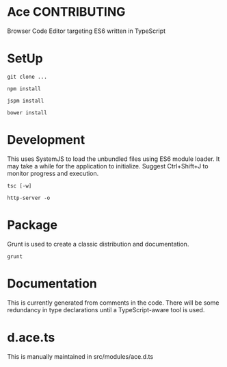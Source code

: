 Ace CONTRIBUTING
================

Browser Code Editor targeting ES6 written in TypeScript

# SetUp #

```
git clone ...
```

```
npm install
```

```
jspm install
```

```
bower install
```

# Development #

This uses SystemJS to load the unbundled files using ES6 module loader.
It may take a while for the application to initialize.
Suggest Ctrl+Shift+J to monitor progress and execution.

```
tsc [-w]
```

```
http-server -o
```

# Package #

Grunt is used to create a classic distribution and documentation.

```
grunt
```

# Documentation #

This is currently generated from comments in the code.
There will be some redundancy in type declarations until a TypeScript-aware tool is used.

# d.ace.ts #

This is manually maintained in src/modules/ace.d.ts
